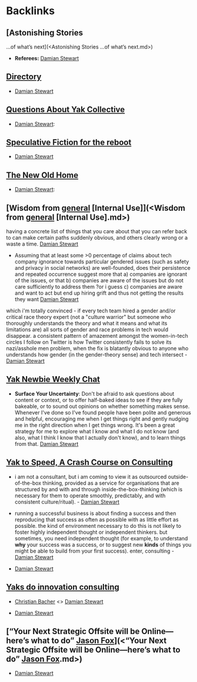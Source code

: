 
# Backlinks
## [Astonishing Stories
...of what’s next](<Astonishing Stories
...of what’s next.md>)
- **Referees:** [Damian Stewart](<Damian Stewart.md>)

## [Directory](<Directory.md>)
- [Damian Stewart](<Damian Stewart.md>)

## [Questions About Yak Collective](<Questions About Yak Collective.md>)
- [Damian Stewart](<Damian Stewart.md>):

## [Speculative Fiction for the reboot ](<Speculative Fiction for the reboot .md>)
- [Damian Stewart](<Damian Stewart.md>)

## [The New Old Home](<The New Old Home.md>)
- [Damian Stewart](<Damian Stewart.md>):

## [Wisdom from [general](<general.md>) [Internal Use]](<Wisdom from [general](<general.md>) [Internal Use].md>)
having a concrete list of things that you care about that you can refer back to can make certain paths suddenly obvious, and others clearly wrong or a waste a time.  [Damian Stewart](<Damian Stewart.md>)

- Assuming that at least some >0 percentage of claims about tech company ignorance towards particular gendered issues (such as safety and privacy in social networks) are well-founded, does their persistence and repeated occurrence suggest more that a) companies are ignorant of the issues, or that b) companies are aware of the issues but do not care sufficiently to address them ?or i guess c) companies are aware and want to act but end up hiring grift and thus not getting the results they want [Damian Stewart](<Damian Stewart.md>)

which i'm totally convinced - if every tech team hired a gender and/or critical race theory expert (not a "culture warrior" but someone who thoroughly understands the theory and what it means and what its limitations are) all sorts of gender and race problems in tech would disappear. a consistent pattern of amazement amongst the women-in-tech circles I follow on Twitter is how Twitter consistently fails to solve its nazi/asshole men problem, when the fix is blatantly obvious to anyone who understands how gender (in the gender-theory sense) and tech intersect - [Damian Stewart](<Damian Stewart.md>)

## [Yak Newbie Weekly Chat](<Yak Newbie Weekly Chat.md>)
- **Surface Your Uncertainty**: Don't be afraid to ask questions about content or context, or to offer half-baked ideas to see if they are fully bakeable, or to sound out opinions on whether something makes sense. Whenever I've done so I've found people have been polite and generous and helpful, encouraging me when I get things right and gently nudging me in the right direction when I get things wrong. It's been a great strategy for me to explore what I know and what I do not know (and also, what I think I know that I actually don't know), and to learn things from that. [Damian Stewart](<Damian Stewart.md>)

## [Yak to Speed, A Crash Course on Consulting](<Yak to Speed, A Crash Course on Consulting.md>)
- i am not a consultant, but i am coming to view it as outsourced outside-of-the-box thinking, provided as a service for organisations that are structured by and with and through inside-the-box-thinking (which is necessary for them to operate smoothly, predictably, and with consistent culture/ritual). - [Damian Stewart](<Damian Stewart.md>)

- running a successful business is about finding a success and then reproducing that success as often as possible with as little effort as possible. the kind of environment necessary to do this is not likely to foster highly independent thought or independent thinkers. but sometimes, you need independent thought (for example, to understand __why__ your success was a success, or to suggest new __kinds__ of things you might be able to build from your first success). enter, consulting - [Damian Stewart](<Damian Stewart.md>)

- [Damian Stewart](<Damian Stewart.md>)

## [Yaks do innovation consulting](<Yaks do innovation consulting.md>)
- [Christian Bacher](<Christian Bacher.md>) <> [Damian Stewart](<Damian Stewart.md>)

- [Damian Stewart](<Damian Stewart.md>)

## [“Your Next Strategic Offsite will be Online—here’s what to do” [Jason Fox](<Jason Fox.md>)](<“Your Next Strategic Offsite will be Online—here’s what to do” [Jason Fox](<Jason Fox.md>).md>)
- [Damian Stewart](<Damian Stewart.md>)

